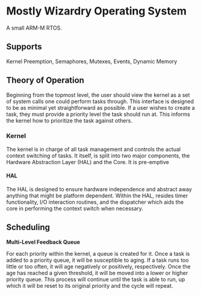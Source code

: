 # Mostly Wizardry Operating System
A small ARM-M RTOS.

## Supports
Kernel Preemption, Semaphores, Mutexes, Events, Dynamic Memory

## Theory of Operation
Beginning from the topmost level, the user should view the kernel as a set of system calls one could perform tasks through. This interface is designed to be as minimal yet straightforward as possible. If a user wishes to create a task, they must provide a priority level the task should run at. This informs the kernel how to prioritize the task against others.

### Kernel
The kernel is in charge of all task management and controls the actual context switching of tasks. It itself, is split into two major components, the Hardware Abstraction Layer (HAL) and the Core. It is pre-emptive  

#### HAL
The HAL is designed to ensure hardware independence and abstract away anything that might be platform dependent. Within the HAL, resides timer functionality, I/O interaction routines, and the dispatcher which aids the core in performing the context switch when necessary.

## Scheduling
**Multi-Level Feedback Queue**

For each priority within the kernel, a queue is created for it. Once a task is added to a priority queue, it will be susceptible to aging. If a task runs too little or too often, it will age negatively or positively, respectively. Once the age has reached a given threshold, it will be moved into a lower or higher priority queue. This process will continue until the task is able to run, up which it will be reset to its original priority and the cycle will repeat.
